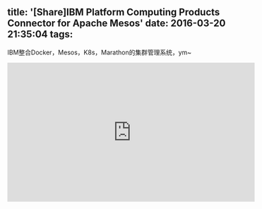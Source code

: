 title: '[Share]IBM Platform Computing Products Connector for Apache Mesos'
date: 2016-03-20 21:35:04
tags:
---
<!-- more -->
IBM整合Docker，Mesos，K8s，Marathon的集群管理系统，ym~

<iframe width="560" height="315" src="https://www.youtube.com/embed/3z7DUojwwuk" frameborder="0" allowfullscreen></iframe>